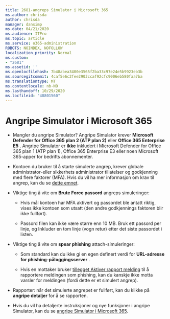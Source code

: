 ```yaml
---
title: 2681-angreps Simulator i Microsoft 365
ms.author: chrisda
author: chrisda
manager: dansimp
ms.date: 04/21/2020
ms.audience: ITPro
ms.topic: article
ms.service: o365-administration
ROBOTS: NOINDEX, NOFOLLOW
localization_priority: Normal
ms.custom:
- "2681"
ms.assetid: ''
ms.openlocfilehash: 7b48abea3400e3565f2ba33c97e24e5b9923eb3b
ms.sourcegitcommit: 4caf5e6c2fee2903ccaf92cfc9006eb580faa7ba
ms.translationtype: MT
ms.contentlocale: nb-NO
ms.lasthandoff: 10/29/2020
ms.locfileid: "48801560"
---
```

# <a name="attack-simulator-in-microsoft-365"></a>Angripe Simulator i Microsoft 365

- Mangler du angripe Simulator? Angripe Simulator krever **Microsoft Defender for Office 365 plan 2 (ATP plan 2)** eller **Office 365 Enterprise E5** . Angripe Simulator er **ikke** inkludert i Microsoft Defender for Office 365 plan 1 (ATP plan 1), Office 365 Enterprise E3 eller noen Microsoft 365-apper for bedrifts abonnementer.

- Kontoen du bruker til å starte simulerte angrep, krever globale administrator-eller sikkerhets administrator tillatelser og godkjenning med flere faktorer (MFA). Hvis du vil ha mer informasjon om krav til angrep, kan du se [dette emnet](https://docs.microsoft.com/microsoft-365/security/office-365-security/attack-simulator).

- Viktige ting å vite om **Brute Force passord** angreps simuleringer:

  - Hvis mål kontoen har MFA aktivert og passordet ble antatt riktig, vises ikke kontoen som utsatt (den andre godkjennings faktoren blir ikke fullført).

  - Passord filen kan ikke være større enn 10 MB. Bruk ett passord per linje, og Inkluder en tom linje (vogn retur) etter det siste passordet i listen.

- Viktige ting å vite om **spear phishing** attach-simuleringer:

  - Som standard kan du ikke gi en egen definert verdi for **URL-adresse for phishing-påloggingsserver** .

  - Hvis en mottaker bruker [tillegget Aktiver rapport melding](https://docs.microsoft.com/microsoft-365/security/office-365-security/enable-the-report-message-add-in) til å rapportere meldingen som phishing, kan du kanskje ikke motta varsler for meldingen (fordi dette er et simulert angrep).

- Rapporter: når det simulerte angrepet er fullført, kan du klikke på **angripe detaljer** for å se rapporten.

- Hvis du vil ha detaljerte instruksjoner og nye funksjoner i angripe Simulator, kan du se [angripe Simulator i Microsoft 365](https://docs.microsoft.com/microsoft-365/security/office-365-security/attack-simulator).
